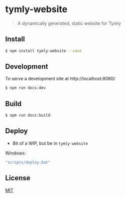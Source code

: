 # tymly-website

> A dynamically generated, static website for Tymly

## <a name="install"></a>Install
```bash
$ npm install tymly-website --save
```

## Development

To serve a development site at http://localhost:8080/

``` bash
$ npm run docs:dev
```

## Build

``` bash
$ npm run docs:build
```

## Deploy

* Bit of a WIP, but be in `tymly-website`

Windows:

``` bash
"scripts/deploy.bat"
```

## <a name="license"></a>License
[MIT](https://github.com/wmfs/tymly-website/blob/master/LICENSE)
